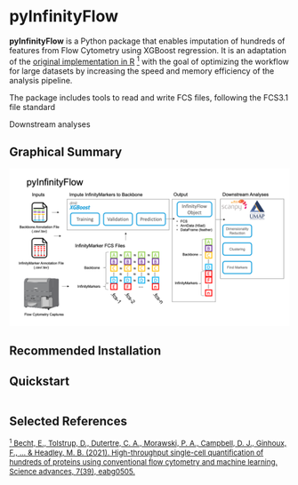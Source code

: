# pyInfinityFlow

**pyInfinityFlow** is a Python package that enables imputation of hundreds of features from Flow Cytometry using XGBoost regression. It is an adaptation of the [original implementation in R](https://github.com/ebecht/infinityFlow) [<sup>1</sup>](https://www.science.org/doi/full/10.1126/sciadv.abg0505) with the goal of optimizing the workflow for large datasets by increasing the speed and memory efficiency of the analysis pipeline. 

The package includes tools to read and write FCS files, following the FCS3.1 file standard

Downstream analyses


## Graphical Summary
![graphical summary of pyinfinityflow workflow](images/graphical_summary.png "Graphical Summary")

## Recommended Installation

## Quickstart

```console

```

## Selected References
[<font size="2"><sup>1</sup> Becht, E., Tolstrup, D., Dutertre, C. A., Morawski, P. A., Campbell, D. J., Ginhoux, F., ... & Headley, M. B. (2021). High-throughput single-cell quantification of hundreds of proteins using conventional flow cytometry and machine learning. Science advances, 7(39), eabg0505. </font>](https://www.science.org/doi/full/10.1126/sciadv.abg0505)
